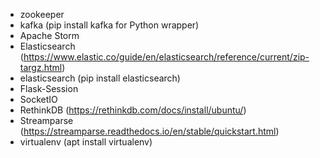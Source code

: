* zookeeper
* kafka (pip install kafka for Python wrapper)
* Apache Storm
* Elasticsearch (https://www.elastic.co/guide/en/elasticsearch/reference/current/zip-targz.html)
* elasticsearch (pip install elasticsearch)
* Flask-Session
* SocketIO
* RethinkDB (https://rethinkdb.com/docs/install/ubuntu/)
* Streamparse (https://streamparse.readthedocs.io/en/stable/quickstart.html)
* virtualenv (apt install virtualenv)

